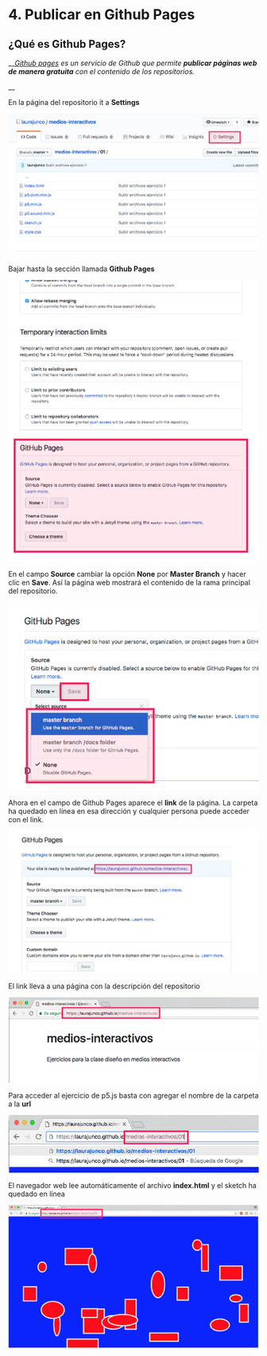 # 4. Publicar en Github Pages

## ¿Qué es Github Pages?

\_\_[_Github pages_](https://pages.github.com/) _es un servicio de Github que permite **publicar páginas web de manera gratuita** con el contenido de los repositorios._

\_\_

En la página del repositorio it a **Settings**

![](../.gitbook/assets/archivos-19.png)



Bajar hasta la sección llamada **Github Pages**

![](../.gitbook/assets/archivos-20.png)



En el campo **Source** cambiar la opción **None** por **Master Branch** y hacer clic en **Save**. Así la página web mostrará el contenido de la rama principal del repositorio. 

![](../.gitbook/assets/archivos-21.png)



Ahora en el campo de Github Pages aparece el **link** de la página.  La carpeta ha quedado en línea en esa dirección y cualquier persona puede acceder con el link.

![](../.gitbook/assets/archivos-22.png)

El link lleva a una página con la descripción del repositorio

![](../.gitbook/assets/archivos-23.png)

Para acceder al ejercicio de p5.js basta con agregar el nombre de la carpeta a la **url**

![](../.gitbook/assets/archivos-24.png)

El navegador web lee automáticamente el archivo **index.html** y el sketch ha quedado en línea

![](../.gitbook/assets/archivos-25.png)


